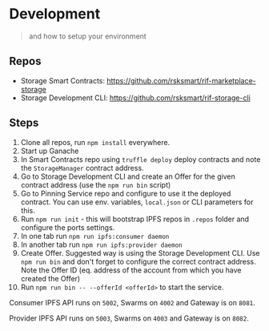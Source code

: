 # Development

> and how to setup your environment

## Repos

 - Storage Smart Contracts: https://github.com/rsksmart/rif-marketplace-storage
 - Storage Development CLI: https://github.com/rsksmart/rif-storage-cli

## Steps

 1. Clone all repos, run `npm install` everywhere.
 1. Start up Ganache
 1. In Smart Contracts repo using `truffle deploy` deploy contracts and note the `StorageManager` contract address.
 1. Go to Storage Development CLI and create an Offer for the given contract address (use the `npm run bin` script)
 1. Go to Pinning Service repo and configure to use it the deployed contract. You can use env. variables, `local.json` or CLI parameters for this.
 1. Run `npm run init` - this will bootstrap IPFS repos in `.repos` folder and configure the ports settings.
 1. In one tab run `npm run ipfs:consumer daemon`
 1. In another tab run `npm run ipfs:provider daemon`
 1. Create Offer. Suggested way is using the Storage Development CLI. Use `npm run bin` and don't forget to configure the correct contract address.
    Note the Offer ID (eq. address of the account from which you have created the Offer)
 1. Run `npm run bin -- --offerId <offerId>` to start the service.

Consumer IPFS API runs on `5002`, Swarms on `4002` and Gateway is on `8081`.

Provider IPFS API runs on `5003`, Swarms on `4003` and Gateway is on `8082`.
